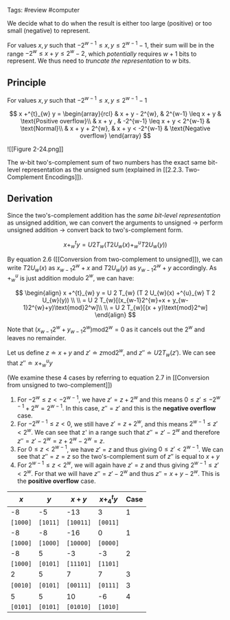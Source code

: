 Tags: #review #computer 

We decide what to do when the result is either too large (positive) or too small (negative) to represent.

For values $x, y$ such that $-2^{w-1} \leq x,y \leq 2^{w-1}-1$, their sum will be in the range $-2^{w}\leq x + y \leq 2^{w}- 2$, which *potentially* requires $w+1$ bits to represent. We thus need to *truncate the representation* to $w$ bits.

## Principle

For values $x, y$ such that $-2^{w-1} \leq x,y \leq 2^{w-1}-1$

$$
x +^{t}_{w} y =
\begin{array}{rcl}
& x + y - 2^{w}, & 2^{w-1} \leq x + y & \text{Positive overflow}\\
& x + y , & -2^{w-1} \leq x + y < 2^{w-1} & \text{Normal}\\
& x + y + 2^{w}, & x + y < -2^{w-1} & \text{Negative overflow}
\end{array}
$$

![[Figure 2-24.png]]

The $w$-bit two's-complement sum of two numbers has the exact same bit-level representation as the unsigned sum (explained in [[2.2.3. Two-Complement Encodings]]). 

## Derivation

Since the two's-complement addition has the *same bit-level representation* as unsigned addition, we can convert the arguments to unsigned -> perform unsigned addition -> convert back to two's-complement form.

$$
x +^{t}_{w} y = U 2 T_{w} (T 2 U_{w}(x) +^{u}_{w} T 2 U_{w}(y))
$$

By equation 2.6 ([[Conversion from two-complement to unsigned]]),  we can write $T 2 U_{w}(x)$ as $x_{w-1}2^{w}+x$ and $T 2 U_{w}(y)$ as $y_{w-1}2^{w}+ y$ accordingly. As $+^{u}_{w}$ is just addition modulo $2^w$, we can have:


$$
\begin{align}
 x +^{t}_{w} y = U 2 T_{w} (T 2 U_{w}(x) +^{u}_{w} T 2 U_{w}(y)) \\ \\
= U 2 T_{w}[(x_{w-1}2^{w}+x + y_{w-1}2^{w}+y)\text{mod}2^w]\\ \\
= U 2 T_{w}[(x + y)\text{mod}2^w]
\end{align}
$$

Note that $(x_{w-1}2^{w} + y_{w-1}2^{w})\text{mod}2^w=0$ as it cancels out the $2^w$ and leaves no remainder.

Let us define $z \doteq{x + y}$ and $z' \doteq{z\text{mod}2^{w}}$, and $z''\doteq{U 2 T_{w}(z')}$. We can see that $z''\doteq{x +^{u}_{w}y}$

(We examine these 4 cases by referring to equation 2.7 in [[Conversion from unsigned to two-complement]])

1. For $-2^w\leq z <-2^{w-1}$, we have $z'=z + 2^{w}$ and this means $0 \leq z' \leq -2^{w-1} + 2^{w}=2^{w-1}$. In this case, $z''=z'$   and this is the **negative overflow** case.
2. For $-2^{w-1} \leq z < 0$,  we still have $z'=z+2^{w}$, and this means $2^{w-1} \leq z' < 2^{w}$. We can see that z' in a range such that $z''=z'-2^{w}$ and therefore  $z''=z'-2^{w}=z + 2^{w}-2^{w}=z$.
3. For $0 \leq z < 2^{w-1}$, we have $z'=z$ and thus giving $0 \leq z' <2^{w-1}$. We can see that $z''=z=z$ so the two's-complement sum of $z''$ is equal to $x + y$ 
4. For $2^{w-1} \leq z < 2^{w}$, we will again have $z'=z$ and thus giving $2^{w-1} \leq z' < 2^{w}$. For that we will have $z''=z'-2^{w}$ and thus $z''=x + y - 2^{w}$. This is the **positive overflow** case.

  
| $x$      | $y$      | $x + y$   | $x +^{t}_{4}y$ | Case |
| -------- | -------- | --------- | -------------- | ---- |
| -8       | -5       | -13       | 3              | 1    |
| `[1000]` | `[1011]` | `[10011]` | `[0011]`       |      |
| -8       | -8       | -16       | 0              | 1    |
| `[1000]` | `[1000]` | `[10000]` | `[0000]`       |      |
| -8       | 5        | -3        | -3             | 2    |
| `[1000]` | `[0101]` | `[11101]` | `[1101]`       |      |
| 2        | 5        | 7         | 7              | 3    |
| `[0010]` | `[0101]` | `[00111]` | `[0111]`       | 3    |
| 5        | 5        | 10        | -6             | 4    |
| `[0101]` | `[0101]` | `[01010]` | `[1010]`       |      |
